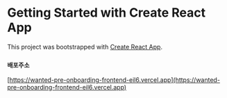 # Getting Started with Create React App

This project was bootstrapped with [Create React App](https://github.com/facebook/create-react-app).

### `배포주소`

[https://wanted-pre-onboarding-frontend-eil6.vercel.app](https://wanted-pre-onboarding-frontend-eil6.vercel.app)
